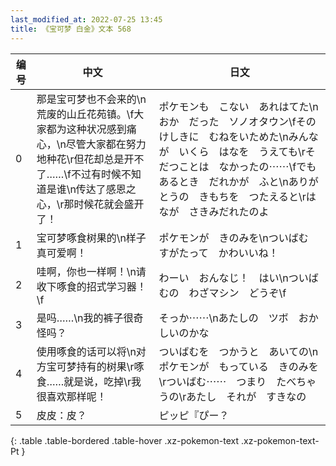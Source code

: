 ```yaml
---
last_modified_at: 2022-07-25 13:45
title: 《宝可梦 白金》文本 568
---
```

| 编号 | 中文 | 日文 |
| ---- | ---- | ---- |
| 0 | 那是宝可梦也不会来的\n荒废的山丘花苑镇。\f大家都为这种状况感到痛心，\n尽管大家都在努力地种花\r但花却总是开不了……\f不过有时候不知道是谁\n传达了感恩之心，\r那时候花就会盛开了！ | ポケモンも　こない　あれはてた\nおか　だった　ソノオタウン\fその　けしきに　むねをいためた\nみんなが　いくら　はなを　うえても\rそだつことは　なかったの⋯⋯\fでも　あるとき　だれかが　ふと\nありがとうの　きもちを　つたえると\rはなが　さきみだれたのよ |
| 1 | 宝可梦啄食树果的\n样子真可爱啊！ | ポケモンが　きのみを\nついばむ　すがたって　かわいいね！ |
| 2 | 哇啊，你也一样啊！\n请收下啄食的招式学习器！\f | わーい　おんなじ！　はい\nついばむの　わざマシン　どうぞ\f |
| 3 | 是吗……\n我的裤子很奇怪吗？ | そっか⋯⋯\nあたしの　ツボ　おかしいのかな |
| 4 | 使用啄食的话可以将\n对方宝可梦持有的树果\r啄食……就是说，吃掉\r我很喜欢那样呢！ | ついばむを　つかうと　あいての\nポケモンが　もっている　きのみを\rついばむ⋯⋯　つまり　たべちゃうの\rあたし　それが　すきなの |
| 5 | 皮皮：皮？ | ピッピ『ぴー？ |
{: .table .table-bordered .table-hover .xz-pokemon-text .xz-pokemon-text-Pt }